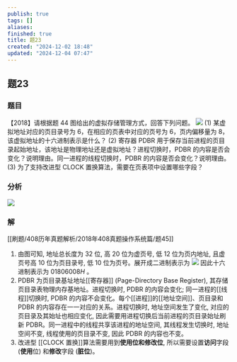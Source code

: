 ```yaml
---
publish: true
tags: []
aliases: 
finished: true
title: 题23
created: "2024-12-02 18:48"
updated: "2024-12-04 07:47"
---
```

## 题23
### 题目
【2018】请根据题 44 图给出的虚拟存储管理方式，回答下列问题。
![](https://img.hwenyi.tech/202412030252961.webp)
(1) 某虚拟地址对应的页目录号为 6，在相应的页表中对应的页号为 6，页内偏移量为 8，该虚拟地址的十六进制表示是什么？
(2) 寄存器 PDBR 用于保存当前进程的页目录起始地址，该地址是物理地址还是虚拟地址？进程切换时，PDBR 的内容是否会变化？说明理由。同一进程的线程切换时，PDBR 的内容是否会变化？说明理由。
(3) 为了支持改进型 CLOCK 置换算法，需要在页表项中设置哪些字段？
### 分析
![](https://img.hwenyi.tech/202412041534388.webp)
### 解
[[刷题/408历年真题解析/2018年408真题操作系统篇/题45]]
1) 由图可知, 地址总长度为 32 位, 高 20 位为虚页号, 低 12 位为页内地址, 且虚页号高 10 位为页目录号, 低 10 位为页号。展开成二进制表示为
![](https://img.hwenyi.tech/202408081839920.webp)
因此十六进制表示为 ${01806008}H$ 。
2) PDBR 为页目录基址地址[[寄存器]] (Page-Directory Base Register), 其存储页目录表物理内存基地址。进程切换时, PDBR 的内容会变化; 同一进程的[[线程]]切换时, PDBR 的内容不会变化。每个[[进程]]的[[地址空间]]、页目录和 PDBR 的内容存在一一对应的关系。进程切换时, 地址空间发生了变化, 对应的页目录及其始址也相应变化, 因此需要用进程切换后当前进程的页目录始址刷新 PDBR。同一进程中的线程共享该进程的地址空间, 其线程发生切换时, 地址空间不变, 线程使用的页目录不变, 因此 PDBR 的内容也不变。
3) 改进型 [[CLOCK 置换]]算法需要用到**使用位和修改位**, 所以需要设置**访问**字段 (**使用**位) 和**修改**字段 (**脏位**)。
